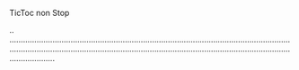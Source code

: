 TicToc non Stop

..
............................................................................................................................................................................................................................................................................